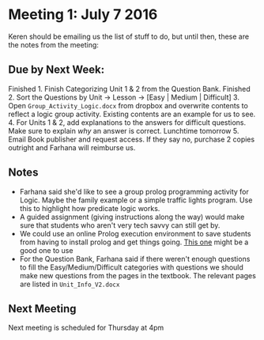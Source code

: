 # Meeting 1: July 7 2016

Keren should be emailing us the list of stuff to do, but until then, these are the notes from the meeting:

## Due by Next Week:
Finished 1. Finish Categorizing Unit 1 & 2 from the Question Bank.
Finished 2. Sort the Questions by Unit -> Lesson -> [Easy | Medium | Difficult]
3. Open `Group_Activity_Logic.docx` from dropbox and overwrite contents to reflect a logic group activity. Existing contents are an example for us to see.
4. For Units 1 & 2, add explanations to the answers for difficult questions. Make sure to explain _why_ an answer is correct.
Lunchtime tomorrow 5. Email Book publisher and request access. If they say no, purchase 2 copies outright and Farhana will reimburse us.

## Notes
* Farhana said she'd like to see a group prolog programming activity for Logic. Maybe the family example or a simple traffic lights program. Use this to highlight how predicate logic works.
* A guided assignment (giving instructions along the way) would make sure that students who aren't very tech savvy can still get by.
* We could use an online Prolog execution environment to save students from having to install prolog and get things going. [This one](http://www.tutorialspoint.com/execute_prolog_online.php) might be a good one to use
* For the Question Bank, Farhana said if there weren't enough questions to fill the Easy/Medium/Difficult categories with questions we should make new questions from the pages in the textbook. The relevant pages are listed in `Unit_Info_V2.docx`


## Next Meeting

Next meeting is scheduled for Thursday at 4pm
